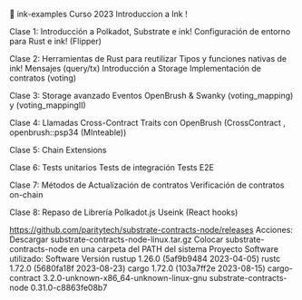 🦑 ink-examples
Curso 2023 Introduccion a Ink !

Clase 1:
Introducción a Polkadot, Substrate e ink!
Configuración de entorno para Rust e ink!
(Flipper)

Clase 2:
Herramientas de Rust para reutilizar
Tipos y funciones nativas de ink!
Mensajes (query/tx)
Introducción a Storage
Implementación de contratos
(voting) 

Clase 3:
Storage avanzado
Eventos
OpenBrush & Swanky
(voting_mapping) y (voting_mappingII)

Clase 4:
Llamadas Cross-Contract
Traits con OpenBrush
(CrossContract ,  openbrush::psp34 (MInteable))


Clase 5:
Chain Extensions

Clase 6:
Tests unitarios
Tests de integración
Tests E2E

Clase 7:
Métodos de Actualización de contratos
Verificación de contratos on-chain

Clase 8:
Repaso de Librería Polkadot.js
Useink (React hooks)


https://github.com/paritytech/substrate-contracts-node/releases
Acciones:
Descargar substrate-contracts-node-linux.tar.gz
Colocar substrate-contracts-node en una carpeta del PATH del sistema
Proyecto
Software utilizado:
Software	Versión
rustup	1.26.0 (5af9b9484 2023-04-05)
rustc	1.72.0 (5680fa18f 2023-08-23)
cargo	1.72.0 (103a7ff2e 2023-08-15)
cargo-contract	3.2.0-unknown-x86_64-unknown-linux-gnu
substrate-contracts-node	0.31.0-c8863fe08b7

